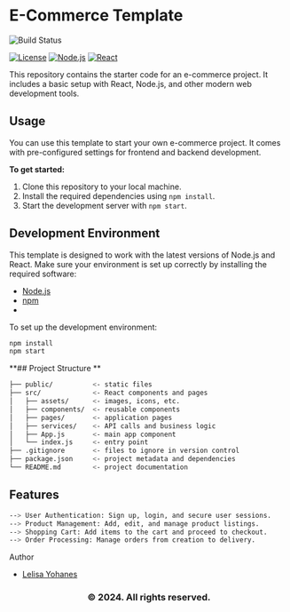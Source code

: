 # E-Commerce Template

![Build Status](https://github.com/YourUsername/ecommerce-template/actions/workflows/ci-build.yaml/badge.svg)

[![License](https://img.shields.io/badge/License-MIT-yellow.svg)](https://opensource.org/licenses/MIT)
[![Node.js](https://img.shields.io/badge/Node.js-v16.13.0-green.svg)](https://nodejs.org/)
[![React](https://img.shields.io/badge/React-18.0.0-blue.svg)](https://reactjs.org/)

This repository contains the starter code for an e-commerce project. It includes a basic setup with React, Node.js, and other modern web development tools.

## Usage

You can use this template to start your own e-commerce project. It comes with pre-configured settings for frontend and backend development.

**To get started:**

1. Clone this repository to your local machine.
2. Install the required dependencies using `npm install`.
3. Start the development server with `npm start`.

## Development Environment

This template is designed to work with the latest versions of Node.js and React. Make sure your environment is set up correctly by installing the required software:

- [Node.js](https://nodejs.org/)
- [npm](https://www.npmjs.com/)
- 

To set up the development environment:

```bash
npm install
npm start 

```

**##  Project Structure **
```bash
├── public/          <- static files
├── src/             <- React components and pages
│   ├── assets/      <- images, icons, etc.
│   ├── components/  <- reusable components
│   ├── pages/       <- application pages
│   ├── services/    <- API calls and business logic
│   ├── App.js       <- main app component
│   └── index.js     <- entry point
├── .gitignore       <- files to ignore in version control
├── package.json     <- project metadata and dependencies
└── README.md        <- project documentation

```
## Features

```bash 
--> User Authentication: Sign up, login, and secure user sessions.
--> Product Management: Add, edit, and manage product listings.
--> Shopping Cart: Add items to the cart and proceed to checkout.
--> Order Processing: Manage orders from creation to delivery.
```
Author
- [Lelisa Yohanes](https://github.com/Lelisayohanes/)


<h3 align="center">© 2024. All rights reserved.</h3>
